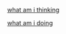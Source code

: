 [what am i thinking](https://bsky.app/profile/edmorrell.com)

[what am i doing](https://edtropy.itch.io/)

